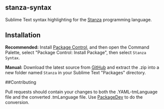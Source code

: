 ## stanza-syntax
Sublime Text syntax highlighting for the [Stanza](http://lbstanza.org) programming language.

## Installation

**Recommended:** Install [Package Control](https://sublime.wbond.net/installation), and then open the Command Palette, select "Package Control: Install Package", then select `Stanza Syntax`.

**Manual:** Download the latest source from [GitHub](https://github.com/dwnusbaum/stanza-syntax/archive/master.zip) and extract the .zip into a new folder named `Stanza` in your Sublime Text "Packages" directory.

##Contributing

Pull requests should contain your changes to both the .YAML-tmLanguage file and the converted .tmLanguage file.
Use [PackageDev](https://github.com/SublimeText/PackageDev) to do the conversion.

